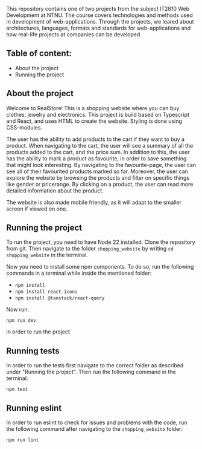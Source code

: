 This repository contains one of two projects from the subject IT2810 Web Development at NTNU. The course covers technologies and methods used in development of web-applications. Through the projects, we leared about architectures, languages, formats and standards for web-applications and how real-life projects at companies can be developed. 

## Table of content:

- About the project
- Running the project

## About the project

Welcome to RealStore! This is a shopping website where you can buy clothes, jewelry and electronics. This project is build based on Typescript and React, and uses HTML to create the website. Styling is done using CSS-modules.

The user has the ability to add products to the cart if they want to buy a product. When navigating to the cart, the user will see a summary of all the products added to the cart, and the price sum. In addition to this, the user has the ability to mark a product as favourite, in order to save something that might look interesting. By navigating to the favourite-page, the user can see all of their favourited products marked so far. Moreover, the user can explore the website by browsing the products and filter on specific things like gender or pricerange. By clicking on a product, the user can read more detailed information about the product.

The website is also made mobile friendly, as it will adapt to the smaller screen if viewed on one.

## Running the project

To run the project, you need to have Node 22 installed. Clone the repository from git. Then navigate to the folder `shopping_website` by writing `cd shopping_website` in the terminal.

Now you need to install some npm components.
To do so, run the following commands in a terminal while inside the mentioned folder:

- `npm install`
- `npm install react-icons`
- `npm install @tanstack/react-query`

Now run:

`npm run dev` 

in order to run the project

## Running tests

In order to run the tests first navigate to the correct folder as described under "Running the project". Then run the following command in the terminal:

`npm test`

## Running eslint

In order to run eslint to check for issues and problems with the code, run the following command after navigating to the `shopping_website` folder:

`npm run lint`

